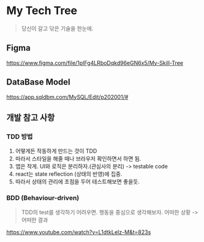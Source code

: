 # My Tech Tree

> 당신이 갈고 닦은 기술을 한눈에.


## Figma

https://www.figma.com/file/1pIFg4LRboDqkd96eGN6x5/My-Skill-Tree

## DataBase Model

https://app.sqldbm.com/MySQL/Edit/p202001/#


## 개발 참고 사항

### TDD 방법

1. 어떻게든 작동하게 만드는 것이 TDD
2. 따라서 스타일을 해줄 때나 브라우저 확인하면서 하면 됨.
3. 앱은 작게. UI와 로직은 분리하자.(관심사의 분리) -> testable code
4. react는 state reflection (상태의 반영)에 집중.
5. 따라서 상태의 관리에 초점을 두어 테스트해보면 좋을듯.

### BDD (Behaviour-driven)

> TDD의 test를 생각하기 어려우면. 행동을 중심으로 생각해보자. 어떠한 상황 -> 어떠한 결과

https://www.youtube.com/watch?v=L1dtkLeIz-M&t=823s
